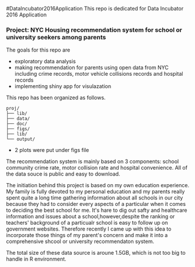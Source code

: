 #DataIncubator2016Application
This repo is dedicated for Data Incubator 2016 Application 

### Project: NYC Housing recommendation system for school or university seekers among parents

The goals for this repo are
- exploratory data analysis
- making recommendation for parents using open data from NYC including crime records, motor vehicle collisions records and hospital records
- implementing shiny app for visulazation

This repo has been organized as follows.
```
proj/
├── lib/
├── data/
├── doc/
├── figs/
├── lib/
└── output/
```

* 2 plots were put under figs file

The recommendation system is mainly based on 3 components: school community crime rate, motor collision rate and hospital convenience.
All of the data souce is public and easy to download.

The initiation behind this project is based on my own education experience. My family is fully devoted to my personal education and my parents really spent quite a long time gathering information about all schools in our city because they had to consider every aspects of a particular when it comes to deciding the best school for me. It's hare to dig out safty and healthcare information and issues about a school,however,despite the ranking or teachers' background of a particualr school is easy to follow up on government websites.
Therefore recently I came up with this idea to incorporate those things of my parent's concern and make it into a comprehensive shcool or university recommendaton system.

The total size of these data source is aroune 1.5GB, which is not too big to handle in R environment.
